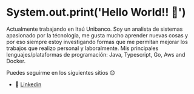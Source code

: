 # System.out.print('Hello World!! 👋')
Actualmente trabajando en Itaú Unibanco. Soy un analista de sistemas apasionado por la técnologia, me gusta mucho aprender nuevas cosas y por eso siempre estoy investigando formas que me permitan mejorar los trabajos que realizo personal y laboralmente. Mis principales lenguajes/plataformas de programación: Java, Typescript, Go, Aws and Docker.

Puedes seguirme en los siguientes sitios 😊
- 💼 [Linkedin](https://www.linkedin.com/in/edson-eduardo-anchiraico-rosales)

